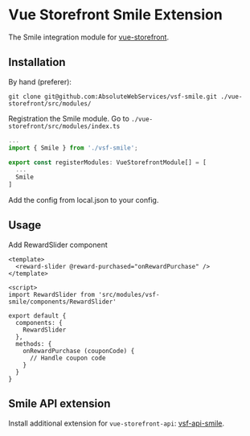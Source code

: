 # Vue Storefront Smile Extension

The Smile integration module for [vue-storefront](https://github.com/DivanteLtd/vue-storefront).

## Installation

By hand (preferer):

```shell
git clone git@github.com:AbsoluteWebServices/vsf-smile.git ./vue-storefront/src/modules/
```

Registration the Smile module. Go to `./vue-storefront/src/modules/index.ts`

```js
...
import { Smile } from './vsf-smile';

export const registerModules: VueStorefrontModule[] = [
  ...
  Smile
]
```

Add the config from local.json to your config.

## Usage

Add RewardSlider component

```vue
<template>
  <reward-slider @reward-purchased="onRewardPurchase" />
</template>

<script>
import RewardSlider from 'src/modules/vsf-smile/components/RewardSlider'

export default {
  components: {
    RewardSlider
  },
  methods: {
    onRewardPurchase (couponCode) {
      // Handle coupon code
    }
  }
}
```

## Smile API extension

Install additional extension for `vue-storefront-api`: [vsf-api-smile](https://github.com/AbsoluteWebServices/vsf-api-smile).
